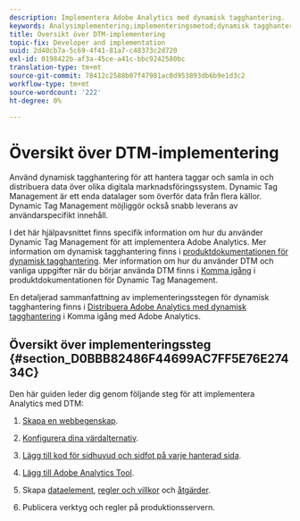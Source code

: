 ```yaml
---
description: Implementera Adobe Analytics med dynamisk tagghantering.
keywords: Analysimplementering;implementeringsmetod;dynamisk tagghantering;dtm
title: Översikt över DTM-implementering
topic-fix: Developer and implementation
uuid: 2d40cb7a-5c69-4f41-81a7-c48373c2d720
exl-id: 0198422b-af3a-45ce-a41c-bbc9242580bc
translation-type: tm+mt
source-git-commit: 78412c2588b07f47981ac0d953893db6b9e1d3c2
workflow-type: tm+mt
source-wordcount: '222'
ht-degree: 0%

---
```


# Översikt över DTM-implementering

Använd dynamisk tagghantering för att hantera taggar och samla in och distribuera data över olika digitala marknadsföringssystem. Dynamic Tag Management är ett enda datalager som överför data från flera källor. Dynamic Tag Management möjliggör också snabb leverans av användarspecifikt innehåll.

I det här hjälpavsnittet finns specifik information om hur du använder Dynamic Tag Management för att implementera Adobe Analytics. Mer information om dynamisk tagghantering finns i [produktdokumentationen för dynamisk tagghantering](https://docs.adobe.com/content/help/en/dtm/using/dtm-home.html). Mer information om hur du använder DTM och vanliga uppgifter när du börjar använda DTM finns i [Komma igång](https://docs.adobe.com/content/help/en/dtm/using/getting-started/get-started.html) i produktdokumentationen för Dynamic Tag Management.

En detaljerad sammanfattning av implementeringsstegen för dynamisk tagghantering finns i [Distribuera Adobe Analytics med dynamisk tagghantering](https://docs.adobe.com/content/help/en/analytics/implementation/other/dtm/dtm-implementation-overview.html) i Komma igång med Adobe Analytics.

## Översikt över implementeringssteg {#section_D0BBB82486F44699AC7FF5E76E27434C}

Den här guiden leder dig genom följande steg för att implementera Analytics med DTM:

1. [Skapa en webbegenskap](/help/implement/other/dtm/t-create-web-property.md).
1. [Konfigurera dina värdalternativ](/help/implement/other/dtm/t-configure-hosting.md).
1. [Lägg till kod för sidhuvud och sidfot på varje hanterad sida](/help/implement/other/dtm/c-headers-footers/t-header-footer-code.md).
1. [Lägg till Adobe Analytics Tool](/help/implement/other/dtm/c-aa-tool/analytics-dtm.md).
1. Skapa [dataelement](/help/implement/other/dtm/t-data-element.md), [regler och villkor](/help/implement/other/dtm/c-rules/t-rules-create.md) och [åtgärder](/help/implement/other/dtm/c-rules/t-rules-actions.md).

1. Publicera verktyg och regler på produktionsservern.
